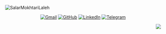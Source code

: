 ![SalarMokhtariLaleh](https://user-images.githubusercontent.com/75142232/219123803-abf1254c-5988-4576-a827-ed2b8305fdb0.png)
<br />
	<p align="center">
	<a href="salarmokhtari0@gmail.com"><img src="https://img.shields.io/badge/Gmail-D14836?style=for-the-badge&logo=gmail&logoColor=white" alt="Gmail"></a>
	<a href="https://github.com/salarMokhtariL"><img src="https://img.shields.io/badge/GitHub-100000?style=for-the-badge&logo=github&logoColor=white" alt="GitHub"></a>
	<a href="https://www.linkedin.com/in/salar-mokhtari-laleh-22508b91/"><img src="https://img.shields.io/badge/LinkedIn-0077B5?style=for-the-badge&logo=linkedin&logoColor=white" alt="LinkedIn"></a>
	<a href="https://t.me/Salarmokhtaril"><img src="https://img.shields.io/badge/Telegram-2CA5E0?style=for-the-badge&logo=telegram&logoColor=white" alt="Telegram"></a>
	</p>




<spam align="right">

![](http://github-profile-summary-cards.vercel.app/api/cards/stats?username=salarMokhtariL&theme=moonlight)
</spam>
